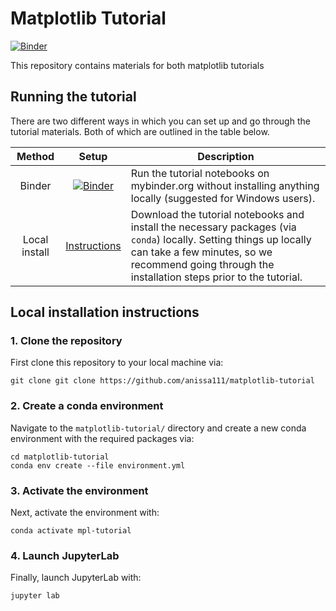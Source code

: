 # Matplotlib Tutorial

[![Binder](https://mybinder.org/badge_logo.svg)](https://mybinder.org/v2/gh/anissa111/matplotlib-tutorial/HEAD?urlpath=lab)

This repository contains materials for both matplotlib tutorials

## Running the tutorial

There are two different ways in which you can set up and go through the tutorial materials. Both of which are outlined in the table below.

|    Method     |                                                          Setup                                                           | Description                                                                                                                                                                                                             |
| :-----------: | :----------------------------------------------------------------------------------------------------------------------: | ----------------------------------------------------------------------------------------------------------------------------------------------------------------------------------------------------------------------- |
|    Binder     | [![Binder](https://mybinder.org/badge_logo.svg)](https://mybinder.org/v2/gh/anissa111/matplotlib-tutorial/HEAD?urlpath=lab) | Run the tutorial notebooks on mybinder.org without installing anything locally (suggested for Windows users).                                                                                                                                         |
| Local install |                                     [Instructions](#Local-installation-instructions)                                     | Download the tutorial notebooks and install the necessary packages (via `conda`) locally. Setting things up locally can take a few minutes, so we recommend going through the installation steps prior to the tutorial. |


## Local installation instructions

### 1. Clone the repository

First clone this repository to your local machine via:

```
git clone git clone https://github.com/anissa111/matplotlib-tutorial
```

### 2. Create a conda environment

Navigate to the `matplotlib-tutorial/` directory and create a new conda environment with the required
packages via:

```terminal
cd matplotlib-tutorial
conda env create --file environment.yml
```

### 3. Activate the environment

Next, activate the environment with:

```
conda activate mpl-tutorial
```

### 4. Launch JupyterLab

Finally, launch JupyterLab with:

```
jupyter lab
```
